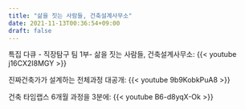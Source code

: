 ```yaml
---
title: "삶을 짓는 사람들, 건축설계사무소"
date: 2021-11-13T00:36:54+09:00
draft: false
---
```


특집 다큐 - 직장탐구 팀 1부- 삶을 짓는 사람들, 건축설계사무소:
{{< youtube j16CX2I8MGY >}}

진짜건축가가 설계하는 전체과정 대공개:
{{< youtube 9b9KobkPuA8 >}}

건축 타임랩스 6개월 과정을 3분에:
{{< youtube B6-d8yqX-Ok >}}

